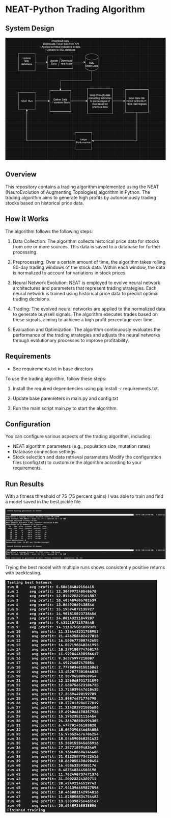 # NEAT-Python Trading Algorithm

## System Design

![System Design Overview](Attachments/stockTrader_NEAT_Overview.png)

## Overview

This repository contains a trading algorithm implemented using the NEAT (NeuroEvolution of Augmenting Topologies) algorithm in Python. The trading algorithm aims to generate high profits by autonomously trading stocks based on historical price data.

## How it Works

The algorithm follows the following steps:

1. Data Collection: The algorithm collects historical price data for stocks from one or more sources. This data is saved to a database for further processing.

2. Preprocessing: Over a certain amount of time, the algorithm takes rolling 90-day trading windows of the stock data. Within each window, the data is normalized to account for variations in stock prices.

3. Neural Network Evolution: NEAT is employed to evolve neural network architectures and parameters that represent trading strategies. Each neural network is trained using historical price data to predict optimal trading decisions.

4. Trading: The evolved neural networks are applied to the normalized data to generate buy/sell signals. The algorithm executes trades based on these signals, aiming to achieve a high profit percentage over time.

5. Evaluation and Optimization: The algorithm continuously evaluates the performance of the trading strategies and adjusts the neural networks through evolutionary processes to improve profitability.

## Requirements

- See requirements.txt in base directory

To use the trading algorithm, follow these steps:

1. Install the required dependencies using pip install -r requirements.txt.

2. Update base paremeters in main.py and config.txt

3. Run the main script main.py to start the algorithm.

## Configuration

You can configure various aspects of the trading algorithm, including:

- NEAT algorithm parameters (e.g., population size, mutation rates)
- Database connection settings
- Stock selection and data retrieval parameters
  Modify the configuration files (config.txt) to customize the algorithm according to your requirements.

## Run Results

With a fitness threshold of 75 (75 percent gains) I was able to train and find a model saved in the best.pickle file.

![Results CMD window](Attachments/training_Results.png)

Trying the best model with multiple runs shows consistently positive returns with backtesting.

![Best Model Run Results](Attachments/BestModel_Results.png)
